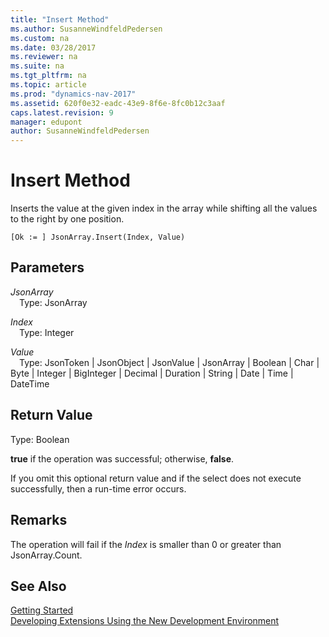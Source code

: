```yaml
---
title: "Insert Method"
ms.author: SusanneWindfeldPedersen
ms.custom: na
ms.date: 03/28/2017
ms.reviewer: na
ms.suite: na
ms.tgt_pltfrm: na
ms.topic: article
ms.prod: "dynamics-nav-2017"
ms.assetid: 620f0e32-eadc-43e9-8f6e-8fc0b12c3aaf
caps.latest.revision: 9
manager: edupont
author: SusanneWindfeldPedersen
---
```


# Insert Method

Inserts the value at the given index in the array while shifting all the values to the right by one position.

```
[Ok := ] JsonArray.Insert(Index, Value)
```

## Parameters
*JsonArray*  
&emsp;Type: JsonArray

*Index*  
&emsp;Type: Integer

*Value*  
&emsp;Type: JsonToken | JsonObject | JsonValue | JsonArray | Boolean | Char | Byte | Integer | BigInteger | Decimal | Duration | String | Date | Time | DateTime

## Return Value
Type: Boolean

**true** if the operation was successful; otherwise, **false**.

If you omit this optional return value and if the select does not execute successfully, then a run-time error occurs.

## Remarks
The operation will fail if the *Index* is smaller than 0 or greater than JsonArray.Count.

## See Also
[Getting Started](../devenv-get-started.md)  
[Developing Extensions Using the New Development Environment](../devenv-dev-overview.md)

